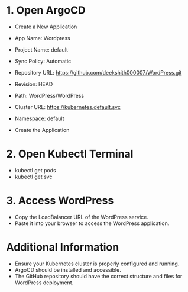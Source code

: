 # 1. Open ArgoCD

- Create a New Application

- App Name: Wordpress
- Project Name: default
- Sync Policy: Automatic
- Repository URL: https://github.com/deekshith000007/WordPress.git
- Revision: HEAD
- Path: WordPress/WordPress
- Cluster URL: https://kubernetes.default.svc
- Namespace: default

- Create the Application

# 2. Open Kubectl Terminal

- kubectl get pods
- kubectl get svc

# 3. Access WordPress

- Copy the LoadBalancer URL of the WordPress service.
- Paste it into your browser to access the WordPress application.

# Additional Information
- Ensure your Kubernetes cluster is properly configured and running.
- ArgoCD should be installed and accessible.
- The GitHub repository should have the correct structure and files for WordPress deployment.
